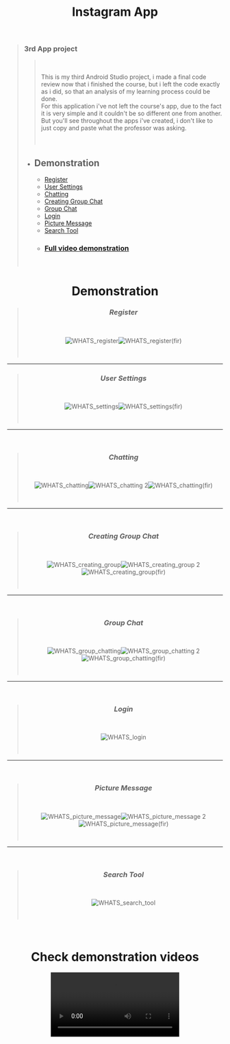 # <div align="center"> Instagram App </div>
<br />
  
> ### 3rd App project
> 
>> <br />
>> 
>> This is my third Android Studio project, i made a final code review now that i finished the course, but i left the code exactly as i did, so that an analysis of my learning process could be done. <br> For this application i've not left the course's app, due to the fact it is very simple and it couldn't be so different one from another. But you'll see throughout the apps i've created, i don't like to just copy and paste what the professor was asking.  
>> 
>> <br />
> 
> - ## Demonstration 
>   - [Register](https://github.com/shanxg/Clone_WhatsApp#-register-)
>   - [User Settings](https://github.com/shanxg/Clone_WhatsApp#-user-settings-)
>   - [Chatting](https://github.com/shanxg/Clone_WhatsApp#-chatting-)
>   - [Creating Group Chat](https://github.com/shanxg/Clone_WhatsApp#-creating-group-chat-)
>   - [Group Chat](https://github.com/shanxg/Clone_WhatsApp#-group-chat-)
>   - [Login](https://github.com/shanxg/Clone_WhatsApp#-login-)
>   - [Picture Message](https://github.com/shanxg/Clone_WhatsApp#-picture-message-)
>   - [Search Tool](https://github.com/shanxg/Clone_WhatsApp#-search-tool-)
>   - ### [Full video demonstration](https://github.com/shanxg/Clone_WhatsApp#check-demonstration-videos)
>   
>   <br>

 <div align="center"> 
  
  # Demonstration
  > ### <div align="center"> *Register* </div> 
  > <br> 
  >
  > ![WHATS_register](https://user-images.githubusercontent.com/63316622/136083927-dcbaa2e6-b5cc-46f1-a2d4-ada9b98f066d.gif)![WHATS_register(fir)](https://user-images.githubusercontent.com/63316622/136080066-1fe83993-2b74-44a9-891b-de83d7d19bec.gif)
  >
  > <br>
  
  ----------------------------------
  
  
  > ### <div align="center"> *User Settings* </div> 
  > <br> 
  >
  > ![WHATS_settings](https://user-images.githubusercontent.com/63316622/136084023-91951ffa-b662-4106-84cd-dfa18c8894e0.gif)![WHATS_settings(fir)](https://user-images.githubusercontent.com/63316622/136080123-0a5f3b3b-6473-4acc-bc73-023425d6a192.gif)
  >
  > <br>
  
  --------------------------------
  
  <br />
  
  > ### <div align="center"> *Chatting* </div> 
  > <br> 
  >
  > ![WHATS_chatting](https://user-images.githubusercontent.com/63316622/136084098-62733bbc-5cd7-49b3-9fc9-b799eadc2122.gif)![WHATS_chatting 2](https://user-images.githubusercontent.com/63316622/136084114-d556911d-77d3-4e76-832a-9db20eeb7a7b.gif)![WHATS_chatting(fir)](https://user-images.githubusercontent.com/63316622/136080176-550cf0ef-05d6-44bf-8b9e-f24c8c2ef0d3.gif)
  >
  > <br>
  ---------------------------------
  <br />
  
  > ### <div align="center"> *Creating Group Chat* </div> 
  > <br> 
  >
  > ![WHATS_creating_group](https://user-images.githubusercontent.com/63316622/136084185-0585a6bf-5e2b-49d9-8d07-f62ebbaaf2e3.gif)![WHATS_creating_group 2](https://user-images.githubusercontent.com/63316622/136084226-4014a83b-0bb4-47ff-8f65-a7266cd053c3.gif)![WHATS_creating_group(fir)](https://user-images.githubusercontent.com/63316622/136080420-5d4190d6-f7a7-46d5-99af-6be7981fde02.gif)
  >
  > <br>
  ---------------------------------
  <br />

  > ### <div align="center"> *Group Chat* </div> 
  > <br> 
  >
  > ![WHATS_group_chatting](https://user-images.githubusercontent.com/63316622/136084338-a90f6a46-ea09-4ac1-ae4d-ac4073d9359e.gif)![WHATS_group_chatting 2](https://user-images.githubusercontent.com/63316622/136084326-ea7014b5-6d11-4b16-94b3-c620e2d9a149.gif)![WHATS_group_chatting(fir)](https://user-images.githubusercontent.com/63316622/136080492-9eb23007-ff8e-4a7b-be48-b7b2effeb860.gif)
  >
  > <br>
  ---------------------------------
  <br />

  > ### <div align="center"> *Login* </div> 
  > <br> 
  >
  > ![WHATS_login](https://user-images.githubusercontent.com/63316622/136084460-e92140c7-e7c3-40de-a3ad-e8e2c8e7a171.gif)
  >
  >  <br>
  ---------------------------------
  <br />

  > ### <div align="center"> *Picture Message* </div> 
  > <br> 
  >
  > ![WHATS_picture_message](https://user-images.githubusercontent.com/63316622/136084521-a8eb308b-b72c-4895-9127-647dec977a28.gif)![WHATS_picture_message 2](https://user-images.githubusercontent.com/63316622/136084540-9d7f8a5b-c225-49ff-b9c0-fbb349ac051d.gif)![WHATS_picture_message(fir)](https://user-images.githubusercontent.com/63316622/136080602-843df08c-7ae0-4ea0-ba85-5d92eb3839ed.gif)
  >
  >  <br>
  ---------------------------------
  <br />

  > ### <div align="center"> *Search Tool* </div> 
  > <br> 
  >
  > ![WHATS_search_tool](https://user-images.githubusercontent.com/63316622/136084487-119290d3-7d63-47d7-a442-2d3167a8c9a4.gif)
  >
  >  <br>

</div>

<br />

<div  align="center">
  
# Check demonstration videos
  
  <video src="https://user-images.githubusercontent.com/63316622/136107328-29f9c3de-ed0b-4985-a1bf-fb02fb59908c.mp4">
  
  

</div>
